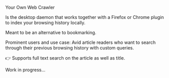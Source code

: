 Your Own Web Crawler

Is the desktop daemon that works together with a Firefox or Chrome plugin to index your browsing history locally.

Meant to be an alternative to bookmarking.

Prominent users and use case:
Avid article readers who want to search through their previous browsing history with custom queries.

👉 Supports full text search on the article as well as title.

Work in progress...

